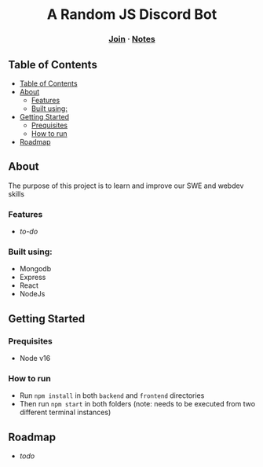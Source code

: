 <h1 align="center">A Random JS Discord Bot</h1>
<h3 align="center">
    <a href="https://github.com/riboney/facebook_mern_clone/blob/main/docs/CONTRIBUTING.md">Join</a> · 
    <a href="https://github.com/riboney/facebook_mern_clone/wiki" class="default">Notes</a> 
</h3>

## Table of Contents
- [Table of Contents](#table-of-contents)
- [About](#about)
  - [Features](#features)
  - [Built using:](#built-using)
- [Getting Started](#getting-started)
  - [Prequisites](#prequisites)
  - [How to run](#how-to-run)
- [Roadmap](#roadmap)

## About

The purpose of this project is to learn and improve our SWE and webdev skills

### Features

* *to-do*

### Built using:

* Mongodb
* Express
* React
* NodeJs


## Getting Started

### Prequisites
* Node v16

### How to run
* Run `npm install` in both `backend` and `frontend` directories
* Then run `npm start` in both folders (note: needs to be executed from two different terminal instances)

## Roadmap
* *todo*